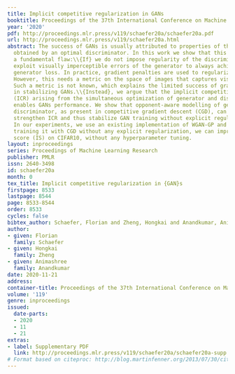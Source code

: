 ```yaml
---
title: Implicit competitive regularization in GANs
booktitle: Proceedings of the 37th International Conference on Machine Learning
year: '2020'
pdf: http://proceedings.mlr.press/v119/schaefer20a/schaefer20a.pdf
url: http://proceedings.mlr.press/v119/schaefer20a.html
abstract: The success of GANs is usually attributed to properties of the divergence
  obtained by an optimal discriminator. In this work we show that this approach has
  a fundamental flaw:\\{If} we do not impose regularity of the discriminator, it can
  exploit visually imperceptible errors of the generator to always achieve the maximal
  generator loss. In practice, gradient penalties are used to regularize the discriminator.
  However, this needs a metric on the space of images that captures visual similarity.
  Such a metric is not known, which explains the limited success of gradient penalties
  in stabilizing GANs.\\{Instead}, we argue that the implicit competitive regularization
  (ICR) arising from the simultaneous optimization of generator and discriminator
  enables GANs performance. We show that opponent-aware modelling of generator and
  discriminator, as present in competitive gradient descent (CGD), can significantly
  strengthen ICR and thus stabilize GAN training without explicit regularization.
  In our experiments, we use an existing implementation of WGAN-GP and show that by
  training it with CGD without any explicit regularization, we can improve the inception
  score (IS) on CIFAR10, without any hyperparameter tuning.
layout: inproceedings
series: Proceedings of Machine Learning Research
publisher: PMLR
issn: 2640-3498
id: schaefer20a
month: 0
tex_title: Implicit competitive regularization in {GAN}s
firstpage: 8533
lastpage: 8544
page: 8533-8544
order: 8533
cycles: false
bibtex_author: Schaefer, Florian and Zheng, Hongkai and Anandkumar, Animashree
author:
- given: Florian
  family: Schaefer
- given: Hongkai
  family: Zheng
- given: Animashree
  family: Anandkumar
date: 2020-11-21
address: 
container-title: Proceedings of the 37th International Conference on Machine Learning
volume: '119'
genre: inproceedings
issued:
  date-parts:
  - 2020
  - 11
  - 21
extras:
- label: Supplementary PDF
  link: http://proceedings.mlr.press/v119/schaefer20a/schaefer20a-supp.pdf
# Format based on citeproc: http://blog.martinfenner.org/2013/07/30/citeproc-yaml-for-bibliographies/
---
```

